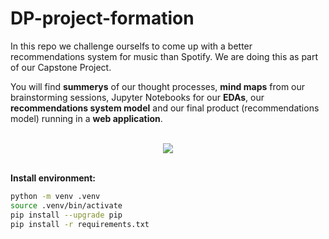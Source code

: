 # DP-project-formation


In this repo we challenge ourselfs to come up with a better recommendations system for music than Spotify. We are doing this as part of our Capstone Project. 

You will find __summerys__ of our thought processes, __mind maps__ from our brainstorming sessions, Jupyter Notebooks for our __EDAs__, our __recommendations system model__ and our final product (recommendations model) running in a __web application__.

<br>

<div id="header" align="center">
  <img src= 'https://media.giphy.com/media/xTk9ZwzuWiyJ8n5Vzq/giphy.gif'>
</div>


<br>




__Install environment:__

```bash
python -m venv .venv 
source .venv/bin/activate 
pip install --upgrade pip 
pip install -r requirements.txt 
```
